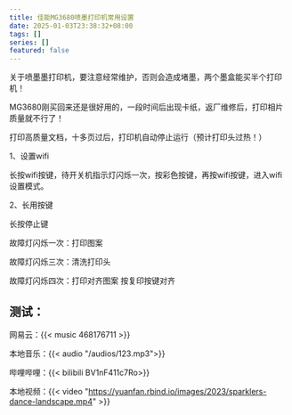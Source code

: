 ```yaml
---
title: 佳能MG3680喷墨打印机常用设置
date: 2025-01-03T23:38:32+08:00
tags: []
series: []
featured: false
---
```

关于喷墨墨打印机，要注意经常维护，否则会造成堵墨，两个墨盒能买半个打印机！

<!--more-->

MG3680刚买回来还是很好用的，一段时间后出现卡纸，返厂维修后，打印相片质量就不行了！

打印高质量文档，十多页过后，打印机自动停止运行（预计打印头过热！）

1、设置wifi

长按wifi按键，待开关机指示灯闪烁一次，按彩色按键，再按wifi按键，进入wifi设置模式。

2、长用按键

长按停止键

故障灯闪烁一次：打印图案

故障灯闪烁三次：清洗打印头

故障灯闪烁四次：打印对齐图案   按复印按键对齐

## 测试：


网易云：{{< music 468176711 >}}


本地音乐：{{< audio "/audios/123.mp3">}}


哔哩哔哩：{{< bilibili BV1nF411c7Ro>}}


本地视频：{{< video "https://yuanfan.rbind.io/images/2023/sparklers-dance-landscape.mp4" >}}